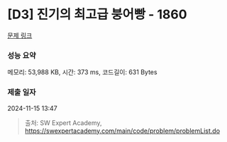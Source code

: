 # [D3] 진기의 최고급 붕어빵 - 1860 

[문제 링크](https://swexpertacademy.com/main/code/problem/problemDetail.do?contestProbId=AV5LsaaqDzYDFAXc) 

### 성능 요약

메모리: 53,988 KB, 시간: 373 ms, 코드길이: 631 Bytes

### 제출 일자

2024-11-15 13:47



> 출처: SW Expert Academy, https://swexpertacademy.com/main/code/problem/problemList.do